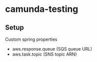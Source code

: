 # camunda-testing

## Setup
Custom spring properties
- aws.response.queue (SQS queue URL)
- aws.task.topic (SNS topic ARN)